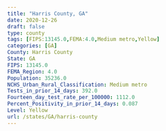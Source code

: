 ```yaml
---
title: "Harris County, GA"
date: 2020-12-26
draft: false
type: county
tags: [FIPS:13145.0,FEMA:4.0,Medium metro,Yellow]
categories: [GA]
County: Harris County
State: GA
FIPS: 13145.0
FEMA_Region: 4.0
Population: 35236.0
NCHS_Urban_Rural_Classification: Medium metro
Tests_in_prior_14_days: 392.0
Fourteen_day_test_rate_per_100000: 1112.0
Percent_Positivity_in_prior_14_days: 0.087
Level: Yellow
url: /states/GA/harris-county
---
```



